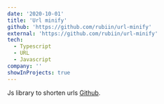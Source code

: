 ```yaml
---
date: '2020-10-01'
title: 'Url minify'
github: 'https://github.com/rubiin/url-minify'
external: 'https://github.com/rubiin/url-minify'
tech:
  - Typescript
  - URL
  - Javascript
company: ''
showInProjects: true
---
```


Js library to shorten urls [Github](https://github.com/rubiin/url-minify).
